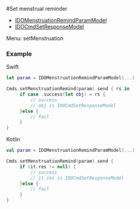 #Set menstrual reminder
* [IDOMenstruationRemindParamModel](../model/IDOMenstruationRemindParamModel.md)
* [IDOCmdSetResponseModel](../model/IDOCmdSetResponseModel.md)

Menu: setMenstruation

### Example

Swift
```swift
let param = IDOMenstruationRemindParamModel(...)

Cmds.setMenstruationRemind(param).send { rs in
     if case .success(let obj) = rs {
         // success
         // obj is IDOCmdSetResponseModel
     }else {
         // fail
     }
}
```

Kotlin
```kotlin
val param = IDOMenstruationRemindParamModel(...)

Cmds.setMenstruationRemind(param).send {
     if (it.res != null) {
         // success
         // it.res is IDOCmdSetResponseModel
     }else {
         // fail
     }
}
```
